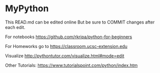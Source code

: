 # MyPython
This READ.md can be edited online But be sure to COMMIT changes after each edit.

For notebooks https://github.com/rkripa/python-for-beginners

For Homeworks go to https://classroom.ucsc-extension.edu

Visualize http://pythontutor.com/visualize.html#mode=edit

Other Tutorials:
https://www.tutorialspoint.com/python/index.htm
